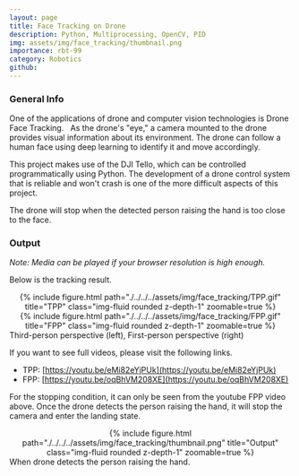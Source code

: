 ```yaml
---
layout: page
title: Face Tracking on Drone
description: Python, Multiprocessing, OpenCV, PID
img: assets/img/face_tracking/thumbnail.png
importance: rbt-99
category: Robotics
github: 
---
```


### General Info
One of the applications of drone and computer vision technologies is Drone Face Tracking.   As the drone's "eye," a camera mounted to the drone provides visual information about its environment. The drone can follow a human face using deep learning to identify it and move accordingly.

This project makes use of the DJI Tello, which can be controlled programmatically using Python. The development of a drone control system that is reliable and won't crash is one of the more difficult aspects of this project.

The drone will stop when the detected person raising the hand is too close to the face.

### Output
*Note: Media can be played if your browser resolution is high enough.*

Below is the tracking result.
<div class="container">
    <div class="row align-items-center">
        <div class="col-sm-6 mt-3 mt-md-0" align="center">
            {% include figure.html path="./../../../assets/img/face_tracking/TPP.gif" title="TPP" class="img-fluid rounded z-depth-1" zoomable=true %}
        </div>
        <div class="col-sm-6 mt-3 mt-md-0" align="center">
            {% include figure.html path="./../../../assets/img/face_tracking/FPP.gif" title="FPP" class="img-fluid rounded z-depth-1" zoomable=true %}
        </div>
    </div>
</div>
<div class="caption">
    Third-person perspective (left), First-person perspective (right)
</div>

If you want to see full videos, please visit the following links.
* TPP: [https://youtu.be/eMi82eYjPUk](https://youtu.be/eMi82eYjPUk)
* FPP: [https://youtu.be/oqBhVM208XE](https://youtu.be/oqBhVM208XE)

For the stopping condition, it can only be seen from the youtube FPP video above. Once the drone detects the person raising the hand, it will stop the camera and enter the landing state.

<div class="row">
    <div class="col-sm mt-3 mt-md-0" align="center">
        {% include figure.html path="./../../../assets/img/face_tracking/thumbnail.png" title="Output" class="img-fluid rounded z-depth-1" zoomable=true %}
    </div>
</div>
<div class="caption">
    When drone detects the person raising the hand.
</div>